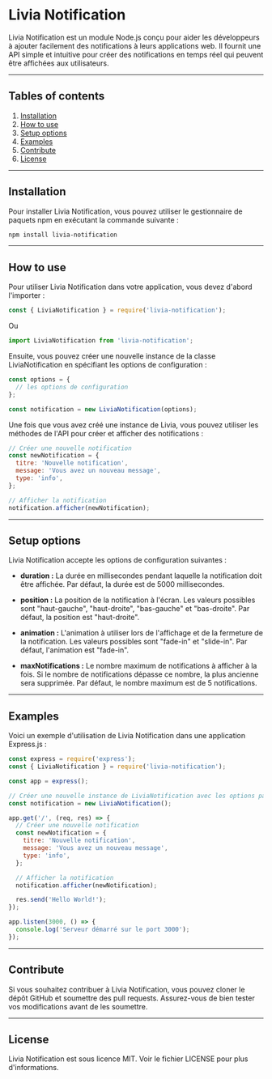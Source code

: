 
# Livia Notification
Livia Notification est un module Node.js conçu pour aider les développeurs à ajouter facilement des notifications à leurs applications web. Il fournit une API simple et intuitive pour créer des notifications en temps réel qui peuvent être affichées aux utilisateurs.

***

## Tables of contents
1. [Installation](#installation)
2. [How to use](#howtouse)
3. [Setup options](#options)
4. [Examples](#examples)
5. [Contribute](#contribute)
6. [License](#license)

***

## Installation <a id="installation"></a>
Pour installer Livia Notification, vous pouvez utiliser le gestionnaire de paquets npm en exécutant la commande suivante :

```bash
npm install livia-notification
```

***

## How to use <a id="howtouse"></a>
Pour utiliser Livia Notification dans votre application, vous devez d'abord l'importer :

```js
const { LiviaNotification } = require('livia-notification');
```
Ou
```js
import LiviaNotification from 'livia-notification';
```
Ensuite, vous pouvez créer une nouvelle instance de la classe LiviaNotification en spécifiant les options de configuration :

```js
const options = {
  // les options de configuration
};

const notification = new LiviaNotification(options);
```
Une fois que vous avez créé une instance de Livia, vous pouvez utiliser les méthodes de l'API pour créer et afficher des notifications :

```js
// Créer une nouvelle notification
const newNotification = {
  titre: 'Nouvelle notification',
  message: 'Vous avez un nouveau message',
  type: 'info',
};

// Afficher la notification
notification.afficher(newNotification);
```

***

## Setup options <a id="options"></a>
Livia Notification accepte les options de configuration suivantes :

- **duration :** La durée en millisecondes pendant laquelle la notification doit être affichée. Par défaut, la durée est de 5000 millisecondes.

- **position :** La position de la notification à l'écran. Les valeurs possibles sont "haut-gauche", "haut-droite", "bas-gauche" et "bas-droite". Par défaut, la position est "haut-droite".

- **animation :** L'animation à utiliser lors de l'affichage et de la fermeture de la notification. Les valeurs possibles sont "fade-in" et "slide-in". Par défaut, l'animation est "fade-in".

- **maxNotifications :** Le nombre maximum de notifications à afficher à la fois. Si le nombre de notifications dépasse ce nombre, la plus ancienne sera supprimée. Par défaut, le nombre maximum est de 5 notifications.

***

## Examples <a id="examples"></a>
Voici un exemple d'utilisation de Livia Notification dans une application Express.js :

```js
const express = require('express');
const { LiviaNotification } = require('livia-notification');

const app = express();

// Créer une nouvelle instance de LiviaNotification avec les options par défaut
const notification = new LiviaNotification();

app.get('/', (req, res) => {
  // Créer une nouvelle notification
  const newNotification = {
    titre: 'Nouvelle notification',
    message: 'Vous avez un nouveau message',
    type: 'info',
  };

  // Afficher la notification
  notification.afficher(newNotification);

  res.send('Hello World!');
});

app.listen(3000, () => {
  console.log('Serveur démarré sur le port 3000');
});
```

***

## Contribute <a id="contribute"></a>
Si vous souhaitez contribuer à Livia Notification, vous pouvez cloner le dépôt GitHub et soumettre des pull requests. Assurez-vous de bien tester vos modifications avant de les soumettre.

***

## License <a id="license"></a>
Livia Notification est sous licence MIT. Voir le fichier LICENSE pour plus d'informations.
